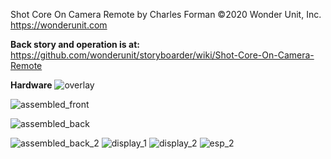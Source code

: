 Shot Core On Camera Remote by Charles Forman
©2020 Wonder Unit, Inc. https://wonderunit.com

**Back story and operation is at:**
https://github.com/wonderunit/storyboarder/wiki/Shot-Core-On-Camera-Remote

**Hardware**
![overlay](https://user-images.githubusercontent.com/4991664/81353364-3add4180-909f-11ea-8cef-ea4d9f2ef701.jpg)

![assembled_front](https://user-images.githubusercontent.com/4991664/81352881-0ae16e80-909e-11ea-923e-227befddce9c.jpg)

![assembled_back](https://user-images.githubusercontent.com/4991664/81352855-fac98f00-909d-11ea-922d-e5fefda77a26.jpg)

![assembled_back_2](https://user-images.githubusercontent.com/4991664/81352892-116fe600-909e-11ea-85e5-d15e970d16e6.jpg)
![display_1](https://user-images.githubusercontent.com/4991664/81352894-1339a980-909e-11ea-9bf1-4da58d23b79b.jpg)
![display_2](https://user-images.githubusercontent.com/4991664/81352901-159c0380-909e-11ea-9de2-f60309cd2dcc.jpg)
![esp_2](https://user-images.githubusercontent.com/4991664/81352904-16cd3080-909e-11ea-81c3-be70ae857d16.jpg)






